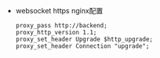 * websocket https nginx配置

  ``` nginx
  proxy_pass http://backend;
  proxy_http_version 1.1;
  proxy_set_header Upgrade $http_upgrade;
  proxy_set_header Connection "upgrade";
  ```

  